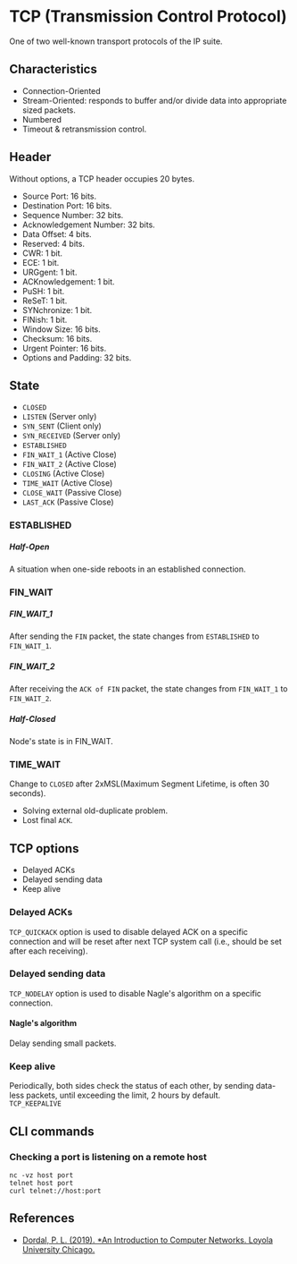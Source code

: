 # TCP (Transmission Control Protocol)
One of two well-known transport protocols of the IP suite.
## Characteristics
- Connection-Oriented
- Stream-Oriented: responds to buffer and/or divide data into appropriate sized packets.
- Numbered
- Timeout & retransmission control.
## Header
Without options, a TCP header occupies 20 bytes.
- Source Port: 16 bits.
- Destination Port: 16 bits.
- Sequence Number: 32 bits.
- Acknowledgement Number: 32 bits.
- Data Offset: 4 bits.
- Reserved: 4 bits.
- CWR: 1 bit.
- ECE: 1 bit.
- URGgent: 1 bit.
- ACKnowledgement: 1 bit.
- PuSH: 1 bit.
- ReSeT: 1 bit.
- SYNchronize: 1 bit.
- FINish: 1 bit.
- Window Size: 16 bits.
- Checksum: 16 bits.
- Urgent Pointer: 16 bits.
- Options and Padding: 32 bits.
## State
- `CLOSED`
- `LISTEN` (Server only)
- `SYN_SENT` (Client only)
- `SYN_RECEIVED` (Server only)
- `ESTABLISHED`
- `FIN_WAIT_1` (Active Close)
- `FIN_WAIT_2` (Active Close)
- `CLOSING` (Active Close)
- `TIME_WAIT` (Active Close)
- `CLOSE_WAIT` (Passive Close)
- `LAST_ACK` (Passive Close)
### ESTABLISHED
##### Half-Open
A situation when one-side reboots in an established connection.
### FIN_WAIT
##### FIN_WAIT_1
After sending the `FIN` packet, the state changes from `ESTABLISHED` to `FIN_WAIT_1`.
##### FIN_WAIT_2
After receiving the `ACK of FIN` packet, the state changes from `FIN_WAIT_1` to `FIN_WAIT_2`.
##### Half-Closed 
Node's state is in FIN_WAIT.
### TIME_WAIT
Change to `CLOSED` after 2xMSL(Maximum Segment Lifetime, is often 30 seconds).
- Solving external old-duplicate problem.
- Lost final `ACK`.
## TCP options
- Delayed ACKs
- Delayed sending data
- Keep alive
### Delayed ACKs
`TCP_QUICKACK` option is used to disable delayed ACK on a specific connection and will be reset after next TCP system call
(i.e., should be set after each receiving).
### Delayed sending data
`TCP_NODELAY` option is used to disable Nagle's algorithm on a specific connection.
#### Nagle's algorithm
Delay sending small packets.
### Keep alive
Periodically, both sides check the status of each other, by sending data-less packets, until exceeding the limit, 2 hours by default.  
`TCP_KEEPALIVE`
## CLI commands
### Checking a port is listening on a remote host
`nc -vz host port`  
`telnet host port`  
`curl telnet://host:port`
## References
- [Dordal, P. L. (2019). *An Introduction to Computer Networks. Loyola University Chicago.](http://intronetworks.luc.edu)